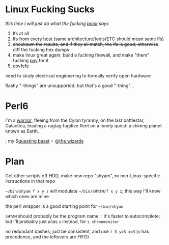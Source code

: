 # Linux Fucking Sucks
*this time I will just do what the fucking [book](https://en.wikipedia.org/wiki/Linux_From_Scratch) says*
1. lfs at all
1. lfs from [every host](https://en.wikipedia.org/wiki/DistroWatch) (same architecture/tools/ETC should mean same lfs)
1. ~~checksum the results, and if they all match, the lfs is good; otherwise~~ diff the fucking hex dumps
1. make linux great again; build a fucking firewall, and make "them" fucking [pay](https://en.wikipedia.org/wiki/Denial-of-service_attack) for it
1. covfefe

need to study electrical engineering to formally verify open hardware

flashy "-things" are unsupported; but that's a good "-thing"...

# Perl6

I'm a [warrior](http://strangelyconsistent.org/blog/perl-6-is-my-mmorpg), fleeing from the Cylon tyranny, on the last battlestar, Galactica, leading a ragtag fugitive fleet on a lonely quest: a shining planet known as Earth.

; my $[questing beast](http://lostinspace.wikia.com/wiki/The_Questing_Beast) = @[the wizards](http://forlackofabettercomic.com/?id=47)

# Plan

Get other scripts off HDD, make new repo "shyam", `mv` non-Linux-specific instructions in that repo

`~/bin/shyam f x y z` will modulate `~/bin/SHYAM/f x y z`; this way I'll know which ones are mine

the perl wrapper is a good starting point for `~/bin/shyam`

`SHYAM` should probably be the program name ∵ it's faster to autocomplete; but I'll probably just alias `s` instead, for `s chronmonitor`

no redundant dashes; just be consistent, and use `f 3 y=3 x=3` (`=` has precedence, and the leftovers are FIFO)

